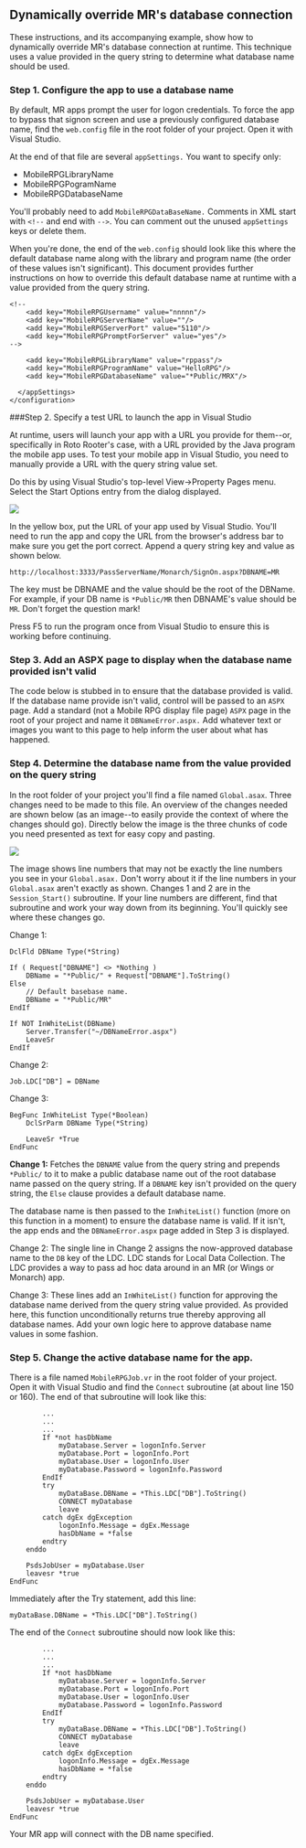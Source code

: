 
Dynamically override MR's database connection
---

These instructions, and its accompanying example, show how to dynamically override MR's database connection at runtime. This technique uses a value provided in the query string to determine what database name should be used. 

### Step 1. Configure the app to use a database name 

By default, MR apps prompt the user for logon credentials. To force the app to bypass that signon screen and use a previously configured database name, find the `web.config` file in the root folder of your project. Open it with Visual Studio. 

At the end of that file are several `appSettings.` You want to specify only: 

  * MobileRPGLibraryName
  * MobileRPGPogramName
  * MobileRPGDatabaseName 

You'll probably need to add `MobileRPGDataBaseName.` Comments in XML start with `<!--` and end with `-->`. You can comment out the unused `appSettings` keys or delete them.

When you're done, the end of the `web.config` should look like this where the default database name along with the library and program name (the order of these values isn't significant). This document provides further instructions on how to override this default database name at runtime with a value provided from the query string.

    <!--
        <add key="MobileRPGUsername" value="nnnnn"/>
        <add key="MobileRPGServerName" value=""/>
        <add key="MobileRPGServerPort" value="5110"/>
        <add key="MobileRPGPromptForServer" value="yes"/>
    -->
    
        <add key="MobileRPGLibraryName" value="rppass"/>
        <add key="MobileRPGProgramName" value="HelloRPG"/>
        <add key="MobileRPGDatabaseName" value="*Public/MRX"/>
    
      </appSettings>
    </configuration>


###Step 2. Specify a test URL to launch the app in Visual Studio

At runtime, users will launch your app with a URL you provide for them--or, specifically in Roto Rooter's case, with a URL provided by the Java program the mobile app uses. To test your mobile app in Visual Studio, you need to manually provide a URL with the query string value set. 

Do this by using Visual Studio's top-level View->Property Pages menu. Select the Start Options entry from the dialog displayed.

![](https://dl.dropboxusercontent.com/u/19172063/ProjectProperties.png)

In the yellow box, put the URL of your app used by Visual Studio. You'll need to run the app and copy the URL from the browser's address bar to make sure you get the port correct. Append a query string key and value as shown below.   

    http://localhost:3333/PassServerName/Monarch/SignOn.aspx?DBNAME=MR

The key must be DBNAME and the value should be the root of the DBName. For example, if your DB name is `*Public/MR` then DBNAME's value should be `MR`. Don't forget the question mark! 

Press F5 to run the program once from Visual Studio to ensure this is working before continuing.


### Step 3. Add an ASPX page to display when the database name provided isn't valid

The code below is stubbed in to ensure that the database provided is valid. If the database name provide isn't valid, control will be passed to an `ASPX` page. Add a standard (not a Mobile RPG display file page) `ASPX` page in the root of your project and name it `DBNameError.aspx.` Add whatever text or images you want to this page to help inform the user about what has happened. 
 
### Step 4. Determine the database name from the value provided on the query string

In the root folder of your project you'll find a file named `Global.asax`. Three changes need to be made to this file. An overview of the changes needed are shown below (as an image--to easily provide the context of where the changes should go). Directly below the image is the three chunks of code you need presented as text for easy copy and pasting.  

![](https://dl.dropboxusercontent.com/u/19172063/globalasax.code.png)

The image shows line numbers that may not be exactly the line numbers you see in your `Global.asax.` Don't worry about it if the line numbers in your `Global.asax` aren't exactly as shown. Changes 1 and 2 are in the `Session_Start()` subroutine. If your line numbers are different, find that subroutine and work your way down from its beginning. You'll quickly see where these changes go.   

Change 1:

    DclFld DBName Type(*String) 
    
    If ( Request["DBNAME"] <> *Nothing ) 
        DBName = "*Public/" + Request["DBNAME"].ToString()
    Else 
        // Default basebase name.
        DBName = "*Public/MR" 
    EndIf 
    
    If NOT InWhiteList(DBName) 
        Server.Transfer("~/DBNameError.aspx") 
        LeaveSr 
    EndIf

Change 2: 

    Job.LDC["DB"] = DBName

Change 3:
 
    BegFunc InWhiteList Type(*Boolean)
        DclSrParm DBName Type(*String)
        
        LeaveSr *True 
    EndFunc             

**Change 1:** Fetches the `DBNAME` value from the query string and prepends `*Public/` to it to make a public database name out of the root database name passed on the query string. If a `DBNAME` key isn't provided on the query string, the `Else` clause provides a default database name.  

The database name is then passed to the `InWhiteList()` function (more on this function in a moment) to ensure the database name is valid. If it isn't, the app ends and the `DBNameError.aspx` page added in Step 3 is displayed. 
 
Change 2: The single line in Change 2 assigns the now-approved database name to the `DB` key of the LDC. LDC stands for Local Data Collection. The LDC provides a way to pass ad hoc data around in an MR (or Wings or Monarch) app. 

Change 3: These lines add an `InWhiteList()` function for approving the database name derived from the query string value provided. As provided here, this function unconditionally returns true thereby approving all database names. Add your own logic here to approve database name values in some fashion.

### Step 5. Change the active database name for the app. 

There is a file named `MobileRPGJob.vr` in the root folder of your project. Open it with Visual Studio and find the `Connect` subroutine (at about line 150 or 160). The end of that subroutine will look like this:
   
            ...
            ...
            ...
    		If *not hasDbName
    			myDatabase.Server = logonInfo.Server
    			myDatabase.Port = logonInfo.Port
    			myDatabase.User = logonInfo.User
    			myDatabase.Password = logonInfo.Password
    		EndIf
            try
                myDataBase.DBName = *This.LDC["DB"].ToString()
                CONNECT myDatabase
                leave
            catch dgEx dgException
                logonInfo.Message = dgEx.Message
    			hasDbName = *false
            endtry
        enddo
    
        PsdsJobUser = myDatabase.User
    	leavesr *true
    EndFunc

Immediately after the Try statement, add this line:

    myDataBase.DBName = *This.LDC["DB"].ToString()

The end of the `Connect` subroutine should now look like this:

            ...
            ...
            ...
    		If *not hasDbName
    			myDatabase.Server = logonInfo.Server
    			myDatabase.Port = logonInfo.Port
    			myDatabase.User = logonInfo.User
    			myDatabase.Password = logonInfo.Password
    		EndIf
            try
                myDataBase.DBName = *This.LDC["DB"].ToString()
                CONNECT myDatabase
                leave
            catch dgEx dgException
                logonInfo.Message = dgEx.Message
    			hasDbName = *false
            endtry
        enddo
    
        PsdsJobUser = myDatabase.User
    	leavesr *true
    EndFunc

Your MR app will connect with the DB name specified. 